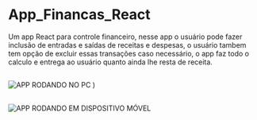 # App_Financas_React
 Um app React para controle financeiro, nesse app o usuário pode fazer inclusão de entradas e saídas de receitas e despesas, o usuário tambem tem opção de excluir essas transações caso necessário, o app faz todo o calculo e entrega ao usuário quanto ainda lhe resta de receita.

##

![APP RODANDO NO PC](https://github.com/user-attachments/assets/f538bb4a-1b05-4f2f-a5f9-02151c4a2fd6)
)

##

![APP RODANDO EM DISPOSITIVO MÓVEL]()

